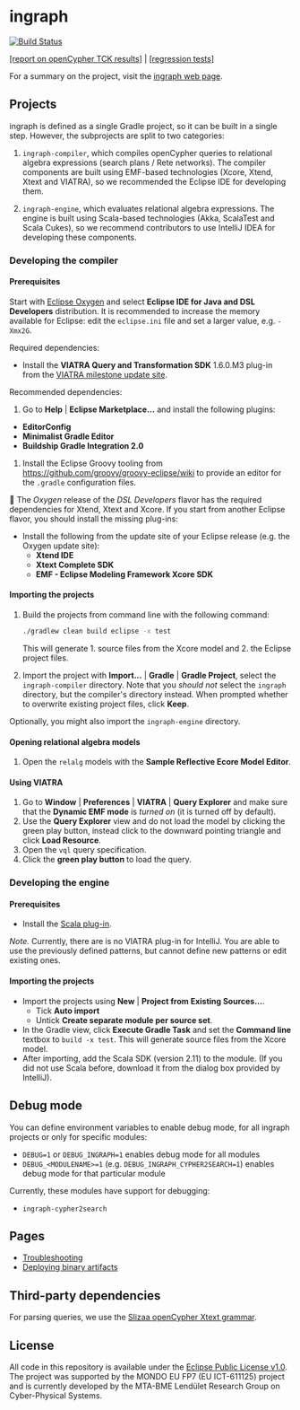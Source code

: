 # ingraph

[![Build Status](https://travis-ci.org/FTSRG/ingraph.svg?branch=master)](https://travis-ci.org/FTSRG/ingraph)

[[report on openCypher TCK results]](http://docs.inf.mit.bme.hu/ingraph/pub/opencypher-report.pdf) | [[regression tests]](http://docs.inf.mit.bme.hu/ingraph/tests/regressionTests/)

For a summary on the project, visit the [ingraph web page](http://docs.inf.mit.bme.hu/ingraph/).

## Projects

ingraph is defined as a single Gradle project, so it can be built in a single step. However, the subprojects are split to two categories:

1. `ingraph-compiler`, which compiles openCypher queries to relational algebra expressions (search plans / Rete networks). The compiler components are built using EMF-based technologies (Xcore, Xtend, Xtext and VIATRA), so we recommended the Eclipse IDE for developing them.

2. `ingraph-engine`, which evaluates relational algebra expressions. The engine is built using Scala-based technologies (Akka, ScalaTest and Scala Cukes), so we recommend contributors to use IntelliJ IDEA for developing these components.

### Developing the compiler

#### Prerequisites

Start with [Eclipse Oxygen](http://www.eclipse.org/downloads/packages/release/Oxygen/) and select **Eclipse IDE for Java and DSL Developers** distribution. It is recommended to increase the memory available for Eclipse: edit the `eclipse.ini` file and set a larger value, e.g. `-Xmx2G`.

Required dependencies:

* Install the **VIATRA Query and Transformation SDK** 1.6.0.M3 plug-in from the [VIATRA milestone update site](http://download.eclipse.org/viatra/updates/milestone/).

Recommended dependencies:

1. Go to **Help** | **Eclipse Marketplace...** and install the following plugins:
  * **EditorConfig**
  * **Minimalist Gradle Editor**
  * **Buildship Gradle Integration 2.0**
1. Install the Eclipse Groovy tooling from <https://github.com/groovy/groovy-eclipse/wiki> to provide an editor for the `.gradle` configuration files.

:notebook_with_decorative_cover: The _Oxygen_ release of the _DSL Developers_ flavor has the required dependencies for Xtend, Xtext and Xcore. If you start from another Eclipse flavor, you should install the missing plug-ins:

* Install the following from the update site of your Eclipse release (e.g. the Oxygen update site):
  * **Xtend IDE**
  * **Xtext Complete SDK**
  * **EMF - Eclipse Modeling Framework Xcore SDK**

#### Importing the projects

1. Build the projects from command line with the following command:

    ```bash
    ./gradlew clean build eclipse -x test
    ```

    This will generate 1. source files from the Xcore model and 2. the Eclipse project files.
1. Import the project with **Import...** | **Gradle** | **Gradle Project**, select the `ingraph-compiler` directory. Note that you *should not* select the `ingraph` directory, but the compiler's directory instead. When prompted whether to overwrite existing project files, click **Keep**.

Optionally, you might also import the `ingraph-engine` directory.

#### Opening relational algebra models

1. Open the `relalg` models with the **Sample Reflective Ecore Model Editor**.

#### Using VIATRA

1. Go to **Window** | **Preferences** | **VIATRA** | **Query Explorer** and make sure that the **Dynamic EMF mode** is _turned on_ (it is turned off by default).
1. Use the **Query Explorer** view and do not load the model by clicking the green play button, instead click to the downward pointing triangle and click **Load Resource**.
1. Open the `vql` query specification.
1. Click the **green play button** to load the query.

### Developing the engine

#### Prerequisites

* Install the [Scala plug-in](https://plugins.jetbrains.com/idea/plugin/1347-scala).

*Note.* Currently, there are is no VIATRA plug-in for IntelliJ. You are able to use the previously defined patterns, but cannot define new patterns or edit existing ones.

#### Importing the projects

* Import the projects using **New** | **Project from Existing Sources...**.
  * Tick **Auto import**
  * Untick **Create separate module per source set**.
* In the Gradle view, click **Execute Gradle Task** and set the **Command line** textbox to `build -x test`. This will generate source files from the Xcore model.
* After importing, add the Scala SDK (version 2.11) to the module. (If you did not use Scala before, download it from the dialog box provided by IntelliJ).

## Debug mode

You can define environment variables to enable debug mode, for all ingraph projects or only for specific modules:

* `DEBUG=1` or `DEBUG_INGRAPH=1` enables debug mode for all modules
* `DEBUG_<MODULENAME>=1` (e.g. `DEBUG_INGRAPH_CYPHER2SEARCH=1`) enables debug mode for that particular module

Currently, these modules have support for debugging:

* `ingraph-cypher2search`

## Pages

* [Troubleshooting](troubleshooting.md)
* [Deploying binary artifacts](deploying-binary-artifacts.md)

## Third-party dependencies

For parsing queries, we use the [Slizaa openCypher Xtext grammar](https://github.com/slizaa/slizaa-opencypher-xtext).

## License

All code in this repository is available under the [Eclipse Public License v1.0](http://www.eclipse.org/legal/epl-v10.html). The project was supported by the MONDO EU FP7 (EU ICT-611125) project and is currently developed by the MTA-BME Lendület Research Group on Cyber-Physical Systems.
